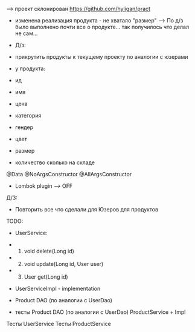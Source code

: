 --> проект склонирован https://github.com/hyligan/pract
+ изменена реализация продукта - не хватало "размер"
--> По д/з было выполнено почти все о продукте... так получилось что делал не сам...

+ Д/з:
+ прикрутить продукты к текущему проекту по аналогии с юзерами
+ у продукта:
+ ид
+ имя
+ цена
+ категория
+ гендер
+ цвет
+ размер
+ количество сколько на складе

@Data
@NoArgsConstructor
@AllArgsConstructor
+ Lombok plugin --> OFF


Д/З:

+ Повторить все что сделали для Юзеров для продуктов

TODO:
+ UserService:
+ 1) void delete(Long id)
+ 2) void update(Long id, User user)
+ 3) User get(Long id)
+ UserServiceImpl - implementation

+ Product DAO (по аналогии с UserDao)
+ тесты Product DAO (по аналогии с UserDao)
ProductService + Impl

Тесты UserService
Тесты ProductService